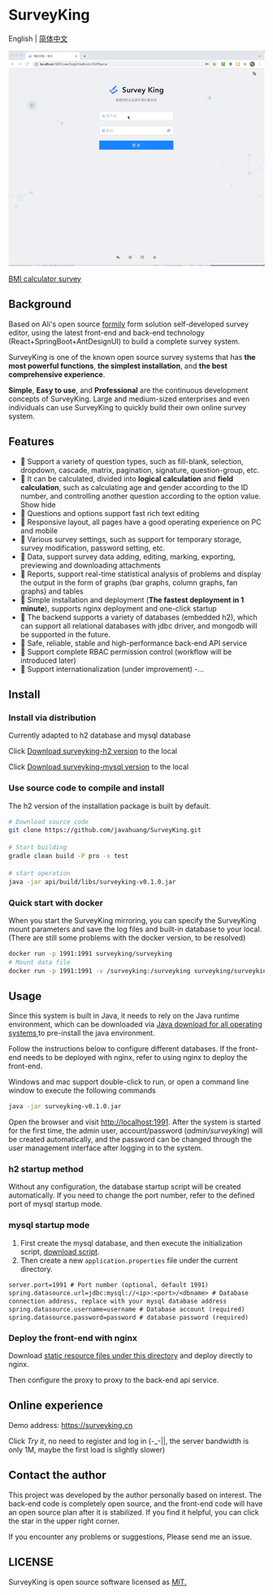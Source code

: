 # SurveyKing

English | [简体中文](./README.md)

![preview-surveyking](./docs/preview.gif)

[BMI calculator survey](https://surveyking.cn/s/q12345)

## Background

Based on Ali's open source [formily](https://github.com/alibaba/formily) form solution self-developed survey editor, using the latest front-end and back-end technology (React+SpringBoot+AntDesignUI) to build a complete survey system.

SurveyKing is one of the known open source survey systems that has **the most powerful functions**, **the simplest installation**, and **the best comprehensive experience**.

**Simple**, **Easy to use**, and **Professional** are the continuous development concepts of SurveyKing. Large and medium-sized enterprises and even individuals can use SurveyKing to quickly build their own online survey system.

## Features

- 🥇 Support a variety of question types, such as fill-blank, selection, dropdown, cascade, matrix, pagination, signature, question-group, etc.
- 🚀 It can be calculated, divided into **logical calculation** and **field calculation**, such as calculating age and gender according to the ID number, and controlling another question according to the option value. Show hide
- 🦋 Questions and options support fast rich text editing
- 🥊 Responsive layout, all pages have a good operating experience on PC and mobile
- 🥂 Various survey settings, such as support for temporary storage, survey modification, password setting, etc.
- 🎇 Data, support survey data adding, editing, marking, exporting, previewing and downloading attachments
- 🎨 Reports, support real-time statistical analysis of problems and display the output in the form of graphs (bar graphs, column graphs, fan graphs) and tables
- 🎉 Simple installation and deployment (**The fastest deployment in 1 minute**), supports nginx deployment and one-click startup
- 🎁 The backend supports a variety of databases (embedded h2), which can support all relational databases with jdbc driver, and mongodb will be supported in the future.
- 🐯 Safe, reliable, stable and high-performance back-end API service
- 🙆 Support complete RBAC permission control (workflow will be introduced later)
- 🌈 Support internationalization (under improvement)
-...

## Install

### Install via distribution

Currently adapted to h2 database and mysql database

Click [Download surveyking-h2 version](https://github.com/javahuang/SurveyKing/releases/download/v0.1.0/surveyking-h2-v0.1.0.jar) to the local

Click [Download surveyking-mysql version](https://github.com/javahuang/SurveyKing/releases/download/v0.1.0/surveyking-mysql-v0.1.0.jar) to the local

### Use source code to compile and install

The h2 version of the installation package is built by default.

```bash
# Download source code
git clone https://github.com/javahuang/SurveyKing.git

# Start building
gradle clean build -P pro -x test

# start operation
java -jar api/build/libs/surveyking-v0.1.0.jar
```

### Quick start with docker

When you start the SurveyKing mirroring, you can specify the SurveyKing mount parameters and save the log files and built-in database to your local. (There are still some problems with the docker version, to be resolved)

```bash
docker run -p 1991:1991 surveyking/surveyking
# Mount data file
docker run -p 1991:1991 -v /surveyking:/surveyking surveyking/surveyking
```

## Usage

Since this system is built in Java, it needs to rely on the Java runtime environment, which can be downloaded via [Java download for all operating systems
](https://www.java.com/en/download/manual.jsp) to pre-install the java environment.

Follow the instructions below to configure different databases. If the front-end needs to be deployed with nginx, refer to using nginx to deploy the front-end.

Windows and mac support double-click to run, or open a command line window to execute the following commands

```bash
java -jar surveyking-v0.1.0.jar
```

Open the browser and visit <http://localhost:1991>. After the system is started for the first time, the admin user, account/password (*admin/surveyking*) will be created automatically, and the password can be changed through the user management interface after logging in to the system.

### h2 startup method

Without any configuration, the database startup script will be created automatically. If you need to change the port number, refer to the defined port of mysql startup mode.

### mysql startup mode

1. First create the mysql database, and then execute the initialization script, [download script](https://raw.githubusercontent.com/javahuang/SurveyKing/master/rdbms/src/main/resources/scripts/init-mysql.sql).
2. Then create a new `application.properties` file under the current directory.

  ```properties
  server.port=1991 # Port number (optional, default 1991)
  spring.datasource.url=jdbc:mysql://<ip>:<port>/<dbname> # Database connection address, replace with your mysql database address
  spring.datasource.username=username # Database account (required)
  spring.datasource.password=password # database password (required)
  ```

### Deploy the front-end with nginx

Download [static resource files under this directory](https://github.com/javahuang/SurveyKing/tree/master/api/src/main/resources/static) and deploy directly to nginx.

Then configure the proxy to proxy to the back-end api service.

## Online experience

Demo address: <https://surveyking.cn>

Click *Try it*, no need to register and log in (-_-||, the server bandwidth is only 1M, maybe the first load is slightly slower)

## Contact the author

This project was developed by the author personally based on interest. The back-end code is completely open source, and the front-end code will have an open source plan after it is stabilized. If you find it helpful, you can click the star in the upper right corner.

If you encounter any problems or suggestions, Please send me an issue.

## LICENSE

SurveyKing is open source software licensed as
[MIT.](https://github.com/javahuang/SurveyKing/blob/master/LICENSE)